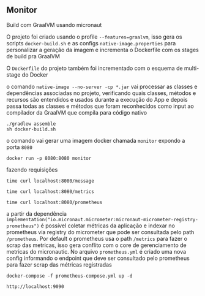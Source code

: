## Monitor

Build com GraalVM usando micronaut

O projeto foi criado usando o profile `--features=graalvm`, isso gera os scripts `docker-build.sh` e as configs `native-image.properties` para personalizar a geração da imagem e incrementa o Dockerfile com os stages de build pra GraalVM

O `Dockerfile` do projeto também foi incrementado com o esquema de multi-stage do Docker

o comando `native-image --no-server -cp *.jar` vai processar as classes e dependências associadas no projeto, verificando quais classes, métodos e recursos são entendidos e usados durante a execução do App e depois passa todas as classes e métodos que foram reconhecidos como input ao compilador da GraalVM que compila para código nativo 

```
./gradlew assemble
sh docker-build.sh
```

o comando vai gerar uma imagem docker chamada `monitor` expondo a porta `8080`

```
docker run -p 8080:8080 monitor
```

fazendo requisições

```
time curl localhost:8080/message
```

```
time curl localhost:8080/metrics
```

```
time curl localhost:8080/prometheus
```

a partir da dependência `implementation("io.micronaut.micrometer:micronaut-micrometer-registry-prometheus")` é possível coletar métricas da aplicação e indexar no prometheus via registry do micrometer que pode ser consultada pelo path `/prometheus`. Por default o prometheus usa o path `/metrics` para fazer o scrap das metricas, isso gera conflito com o core de gerenciamento de metricas do micronautic. No arquivo `prometheus.yml` é criado uma nova config informando o endpoint que deve ser consultado pelo prometheus para fazer scrap das métricas registradas

`docker-compose -f prometheus-compose.yml up -d`

```
http://localhost:9090
``` 